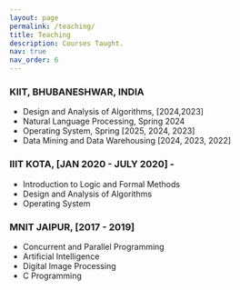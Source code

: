 ```yaml
---
layout: page
permalink: /teaching/
title: Teaching
description: Courses Taught.
nav: true
nav_order: 6
---
```


### KIIT, BHUBANESHWAR, INDIA

- Design and Analysis of Algorithms, [2024,2023]
- Natural Language Processing, Spring 2024
- Operating System, Spring [2025, 2024, 2023]
- Data Mining and Data Warehousing [2024, 2023, 2022]

### IIIT KOTA, [JAN 2020 - JULY 2020] -

- Introduction to Logic and Formal Methods
- Design and Analysis of Algorithms
- Operating System

### MNIT JAIPUR, [2017 - 2019]

- Concurrent and Parallel Programming
- Artificial Intelligence
- Digital Image Processing
- C Programming
